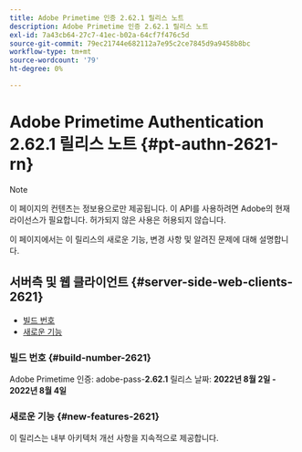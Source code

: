 ```yaml
---
title: Adobe Primetime 인증 2.62.1 릴리스 노트
description: Adobe Primetime 인증 2.62.1 릴리스 노트
exl-id: 7a43cb64-27c7-41ec-b02a-64cf7f476c5d
source-git-commit: 79ec21744e682112a7e95c2ce7845d9a9458b8bc
workflow-type: tm+mt
source-wordcount: '79'
ht-degree: 0%

---
```


# Adobe Primetime Authentication 2.62.1 릴리스 노트 {#pt-authn-2621-rn}

>[!NOTE]
>
>이 페이지의 컨텐츠는 정보용으로만 제공됩니다. 이 API를 사용하려면 Adobe의 현재 라이선스가 필요합니다. 허가되지 않은 사용은 허용되지 않습니다.

이 페이지에서는 이 릴리스의 새로운 기능, 변경 사항 및 알려진 문제에 대해 설명합니다.

## 서버측 및 웹 클라이언트 {#server-side-web-clients-2621}

* [빌드 번호](#build-number-2621)
* [새로운 기능](#new-features-2621)

### 빌드 번호 {#build-number-2621}

Adobe Primetime 인증: adobe-pass-**2.62.1**
릴리스 날짜: **2022년 8월 2일 - 2022년 8월 4일**

### 새로운 기능 {#new-features-2621}

이 릴리스는 내부 아키텍처 개선 사항을 지속적으로 제공합니다.
